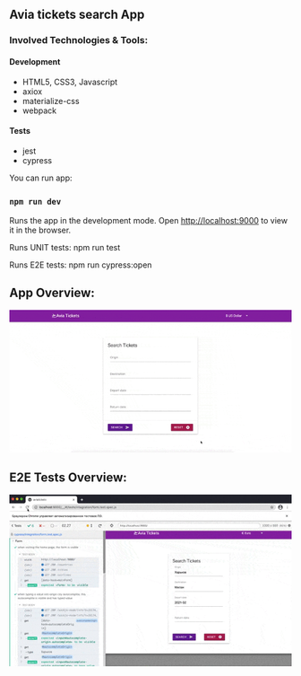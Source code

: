 
## Avia tickets search App

### Involved Technologies & Tools:
#### Development
* HTML5, CSS3, Javascript
* axiox
* materialize-css
* webpack
#### Tests
* jest
* cypress

You can run app:
### `npm run dev`

Runs the app in the development mode.
Open [http://localhost:9000](http://localhost:9000) to view it in the browser.

Runs UNIT tests:
npm run test   

Runs E2E tests:
npm run cypress:open
## App Overview:

<div align="center">
  <img src="https://github.com/NataLinaIT/aviatickets/blob/master/assets/tickets.gif?raw=true" alt="screenshot" >
</div>

## E2E Tests Overview:

<div align="center">
  <img src="https://github.com/NataLinaIT/aviatickets/blob/master/assets/tests.gif?raw=true" alt="screenshot" >
</div>